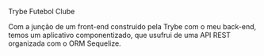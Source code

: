 Trybe Futebol Clube

Com a junção de um front-end construido pela Trybe com o meu back-end, temos um aplicativo componentizado, que usufrui de uma API REST organizada com o ORM Sequelize.


